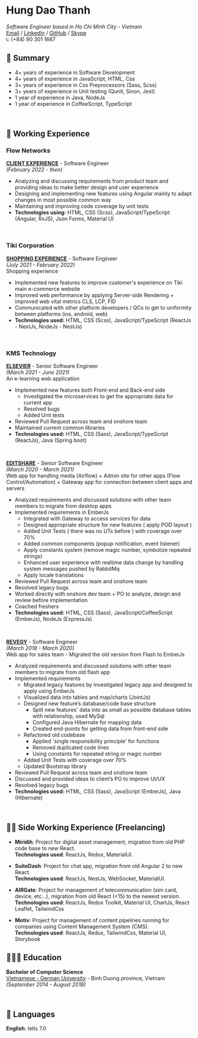 # Hung Dao Thanh
*Software Engineer based in Ho Chi Minh City - Vietnam*<br>
[Email](mailto:hung.dt8796@gmail.com) /
[LinkedIn](https://www.linkedin.com/in/hung-dao-thanh-ab74501b0) /
[GitHub](https://github.com/hungdao8796) /
[Skype](skype:oratnar123@gmail.com?chat)
<br>
📞: (+84) 90 301 1667

## 🚩 Summary
- 4+ years of experience in Software Development
- 4+ years of experience in JavaScript, HTML, Css
- 3+ years of experience in Css Preprocessors (Sass, Scss)
- 3+ years of experience in Unit testing (Qunit, Sinon, Jest)
- 1 year of experience in Java, NodeJs
- 1 year of experience in CoffeeScript, TypeScript

<br>

## 📌 Working Experience

### Flow Networks
**<ins>CLIENT EXPERIENCE</ins>** - Software Engineer  <br>
_(February 2022 - then)_ <br>
- Analyzing and discussing requirements from product team and providing ideas to make better design and user experience
- Designing and implementing new features using Angular mainly to adapt changes in most possible common way
- Maintaining and improving code coverage by unit tests 
- **Technologies using:** HTML, CSS (Scss), JavaScript/TypeScript (Angular, RxJS), Json Forms, Material UI

<br>

### Tiki Corporation
**<ins>SHOPPING EXPERIENCE</ins>** - Software Engineer  <br>
_(July 2021 - February 2022)_ <br>
Shopping experience
- Implemented new features to improve customer's experience on Tiki main e-commerce website
- Improved web performance by applying Server-side Rendering + improved web vital metrics CLS, LCP, FID
- Communicated with other platform developers / QCs to get to uniformity between platforms (ios, android, web)
- **Technologies used:** HTML, CSS (Scss), JavaScript/TypeScript (ReactJs - NextJs, NodeJs - NestJs)

<br>

### KMS Technology

**<ins>ELSEVIER</ins>** - Senior Software Engineer <br>
_(March 2021 - June 2021)_ <br>
An e-learning web application
- Implemented new features both Front-end and Back-end side
  - Investigated the microservices to get the appropriate data for current app
  - Resolved bugs
  - Added Unit tests
- Reviewed Pull Request across team and onshore team
- Maintained current common libraries
- **Technologies used:** HTML, CSS (Sass), JavaScript/TypeScript (ReactJs), Java (Spring boot)

<br>

**<ins>EDITSHARE</ins>** - Senior Software Engineer <br>
_(March 2020 - March 2021)_ <br>
Web app for handling media (Airflow) + Admin site for other apps (Flow Control/Automation) + Gateway app for connection between client apps and servers
- Analyzed requirements and discussed solutions with other team members to migrate from desktop apps
- Implemented requirements in EmberJs
  - Integrated with Gateway to access services for data
  - Designed appropriate structure for new features ( apply POD layout )
  - Added Unit Tests ( there was no UTs before ) with coverage over 70%
  - Added common components (popup notification, event listener)
  - Apply constants system (remove magic number, symbolize repeated strings)
  - Enhanced user experience with realtime data change by handling system messages pushed by RabbitMq
  - Apply locale translations
- Reviewed Pull Request across team and onshore team    
- Resolved legacy bugs
- Worked directly with onshore dev team + PO to analyze, design and review before implementation
- Coached freshers
- **Technologies used:** HTML, CSS (Sass), JavaScript/CoffeeScript (EmberJs), NodeJs (ExpressJs)

<br>

**<ins>REVEGY</ins>** - Software Engineer<br>
_(March 2018 - March 2020)_ <br>
Web app for sales team - Migrated the old version from Flash to EmberJs
- Analyzed requirements and discussed solutions with other team members to migrate from old flash app
- Implemented requirements
  - Migrated legacy features by investigated legacy app and designed to apply using EmberJs
  - Visualized data into tables and map/charts (JointJs)
  - Designed new feature’s database/code base structure
    - Split new features' data into as small as possible database tables with relationship, used MySql
    - Configured Java Hibernate for mapping data
    - Created end-points for getting data from front-end side
  - Refactored old codebase
    - Applied 'single responsibility principle' for functions
    - Removed duplicated code lines
    - Using constants for repeated string or magic number
  - Added Unit Tests with coverage over 70%
  - Updated Bootstrap library  
- Reviewed Pull Request across team and onshore team
- Discussed and provided ideas to client’s PO to improve UI/UX
- Resolved legacy bugs  
- **Technologies used:** HTML, CSS (Sass), JavaScript (EmberJs), Java (Hibernate)

<br>

## 🧑‍💼 Side Working Experience (Freelancing)
- **Miridih**: Project for digital asset management, migration from old PHP code base to new React. <br/>
  **Technologies used**: ReactJs, Redux, MaterialUI.

- **SuiteDash**: Project for chat app, migration from old Angular 2 to new React.  <br/>
  **Technologies used**: ReactJs, NestJs, WebSocket, MaterialUI.

- **AIRGate**: Project for management of telecommunication (sim card, device, etc...), migration from old React (<15) to the newest version. <br/>
  **Technologies used**: ReactJs, Redux Toolkit, Material UI, ChartJs, React Leaflet, TailwindCss

- **Motiv**: Project for management of content pipelines running for companies using Content Management System (CMS). <br/> 
  **Technologies used**: ReactJs, Redux, TailwindCss, Material UI, Storybook

## 👩🏼‍🎓 Education

**Bachelor of Computer Science**<br>
[Vietnamese - German University](https://vgu.edu.vn/) - Binh Duong province, Vietnam <br> _(September 2014 - August 2018)_ <br>

<br>

## 💬 Languages

**English**: Ielts 7.0 <br>
